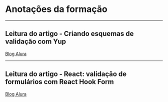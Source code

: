 # Anotações da formação

--- 
## Leitura do artigo - Criando esquemas de validação com Yup
[Blog Alura](https://alura.com.br/artigos/validacao-yup)

---

## Leitura do artigo - React: validação de formulários com React Hook Form
[Blog Alura](https://www.alura.com.br/artigos/react-hook-form)